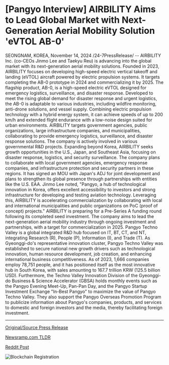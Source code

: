 # [Pangyo Interview] AIRBILITY Aims to Lead Global Market with Next-Generation Aerial Mobility Solution 'eVTOL AB-0'

SEONGNAM, KOREA, November 14, 2024 /24-7PressRelease/ -- AIRBILITY Inc. (co-CEOs Jinmo Lee and Taekyu Reu) is advancing into the global market with its next-generation aerial mobility solutions. Founded in 2023, AIRBILITY focuses on developing high-speed electric vertical takeoff and landing (eVTOL) aircraft powered by electric propulsion systems. It targets completing the AB-0 prototype in 2024 and commercializing it by 2025.  The flagship product, AB-0, is a high-speed electric eVTOL designed for emergency logistics, surveillance, and disaster response. Developed to meet the rising global demand for disaster response and urgent logistics, the AB-0 is adaptable to various industries, including wildfire monitoring, anti-drone solutions, and vessel supply. Combining electric propulsion technology with a hybrid energy system, it can achieve speeds of up to 200 km/h and extended flight endurance with a low-noise design suited for urban environments.   AIRBILITY targets government agencies, public organizations, large infrastructure companies, and municipalities, collaborating to provide emergency logistics, surveillance, and disaster response solutions. The company is actively involved in various governmental R&D projects.  Expanding beyond Korea, AIRBILITY seeks growth opportunities in the U.S., Japan, and Southeast Asia, focusing on disaster response, logistics, and security surveillance. The company plans to collaborate with local government agencies, emergency response companies, and infrastructure protection and security partners in these regions. It has signed an MOU with Japan's ADJ for joint development and plans to strengthen its global presence through partnerships with entities like the U.S. EAA.  Jinmo Lee noted, "Pangyo, a hub of technological innovation in Korea, offers excellent accessibility to investors and strong infrastructure for developing and testing aviation technology. Leveraging this, AIRBILITY is accelerating commercialization by collaborating with local and international municipalities and public organizations on PoC (proof of concept) projects."  AIRBILITY is preparing for a Pre-Series A funding round following its completed seed investment. The company aims to lead the next-generation aerial mobility industry through ongoing investment and partnerships, with a target for commercialization in 2025.  Pangyo Techno Valley is a global integrated R&D hub focused on IT, BT, CT, and NT, integrating Research (R), People (P), Information (I), and Trade (T). As Gyeonggi-do's representative innovation cluster, Pangyo Techno Valley was established to secure national new growth drivers such as technological innovation, human resource development, job creation, and enhancing international business competitiveness. As of 2023, 1,666 companies employ 78,751 people, and it has positioned itself as the most innovative hub in South Korea, with sales amounting to 167.7 trillion KRW (125.5 billion USD).  Furthermore, the Techno Valley Innovation Division of the Gyeonggi-do Business & Science Accelerator (GBSA) holds monthly events such as the Pangyo Evening Meet-Up, Pan-Pan Day, and the Pangyo Startup Investment Exchange "In-Best Pangyo" to maximize the value of Pangyo Techno Valley. They also support the Pangyo Overseas Promotion Program to publicize information about Pangyo's companies, products, and services to domestic and foreign investors and the media, thereby facilitating foreign investment. 

---

[Original/Source Press Release](https://www.24-7pressrelease.com/press-release/516248/pangyo-interview-airbility-aims-to-lead-global-market-with-next-generation-aerial-mobility-solution-evtol-ab-0)
                    

[Newsramp.com TLDR](https://newsramp.com/curated-news/airbility-inc-advances-into-global-market-with-next-generation-aerial-mobility-solutions/b11ac4b7baeed30fa833a61c744bfa2a) 

 



[Reddit Post](https://www.reddit.com/r/technology_press/comments/1gtw5s9/airbility_inc_advances_into_global_market_with/) 



![Blockchain Registration](https://cdn.newsramp.app/24-7PressRelease/qrcode/2411/18/keep0gUF.webp)